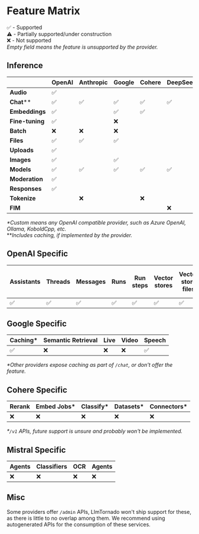 # Feature Matrix

✅ - Supported  
⚠️ - Partially supported/under construction  
❌ - Not supported  
_Empty field means the feature is unsupported by the provider._

## Inference

|               | OpenAI | Anthropic | Google | Cohere | DeepSeek | Groq | Mistral | xAI | Perplexity | Voyage | DeepInfra | OpenRouter | Custom* |
|-------|-----------|-----------|-----------| -----------| -----------| -----------| -----------| -----------| -----------| -----------| -----------| -----------| -----------|
|**Audio**      | ✅ |    |     |     |   |     |  ✅   |     |     |     |      |      |      |
|**Chat****       | ✅ | ✅ | ✅ | ✅ | ✅ | ✅ | ✅ |  ✅ | ✅ |   |   ✅   | ✅      |✅      |
|**Embeddings** | ✅ |    | ✅  | ✅ |    |    | ✅ |     |     |   ✅      |     |  ✅   |      |
|**Fine-tuning**| ✅ |    | ❌  |    |    |    | ❌  |    |     |        |      |      |     |
|**Batch**      | ❌ | ❌ | ❌ |    |    | ❌ | ❌ |    |     |        |      |      |      |
|**Files**      | ✅ | ✅ | ✅ |     |    | ❌ | ❌ |    |     |        |      |      |      |
|**Uploads**    | ✅ |    |     |    |    |     |     |     |     |        |      |      |      |
|**Images**     | ✅ |    | ✅ |    |    |     |     |  ✅  |     |        |      |      |     |
|**Models**     | ✅ | ✅ | ✅ | ✅ | ✅ | ✅ | ✅ |  ✅ |   |    |      |  ✅    |  ✅    |
|**Moderation** | ✅ |    |     |    |    |     |     |    |     |        |      |      |      |
|**Responses**  | ✅ |    |     |    |    |     |     |     |     |        |      |      |      |
|**Tokenize**   |    | ❌ |     | ❌ |    |     |     |    |     |       |      |      |      |
|**FIM**        |    |     |     |    | ❌ |     | ❌  |    |     |       |      |      |      |

_*Custom means any OpenAI compatible provider, such as Azure OpenAI, Ollama, KoboldCpp, etc._  
**_Includes caching, if implemented by the provider._

## OpenAI Specific

 Assistants | Threads | Messages | Runs | Run steps | Vector stores | Vector store files | Vector store file batches | Realtime | Evals | Graders |
|-----------|------------|---------|----------|------| ---------------|-------------------|-------------------------|-----------|-----------|-----------|
| ✅ | ✅️ | ✅️ | ✅️ | ✅️ | ✅ | ✅ | ✅  | ❌ | ❌ | ❌ |

## Google Specific

 Caching* | Semantic Retrieval | Live | Video | Speech
|-----------|------------ | ------------ | ------------ | ------------ |
| ✅ | ❌ | ❌ | ❌ | ✅ |

_*Other providers expose caching as part of `/chat`, or don't offer the feature._


## Cohere Specific

 Rerank | Embed Jobs* | Classify* | Datasets* | Connectors* |
|-----------|------------ | ------------ | ------------ | ------------ |
| ❌ | ❌ |  ❌ | ❌ | ❌ | ❌

_*`/v1` APIs, future support is unsure and probably won't be implemented._

## Mistral Specific

Agents | Classifiers | OCR | Agents |
| ------------ | ------------ | ------------ | ------------ |
| ❌ |  ❌ | ❌ | ❌ |

## Misc

Some providers offer `/admin` APIs, LlmTornado won't ship support for these, as there is little to no overlap among them. We recommend using autogenerated APIs for the consumption of these services.
